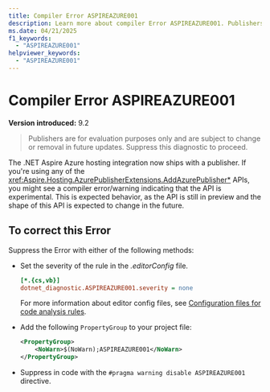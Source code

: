 ```yaml
---
title: Compiler Error ASPIREAZURE001
description: Learn more about compiler Error ASPIREAZURE001. Publishers are for evaluation purposes only and are subject to change or removal in future updates.
ms.date: 04/21/2025
f1_keywords:
  - "ASPIREAZURE001"
helpviewer_keywords:
  - "ASPIREAZURE001"
---
```


# Compiler Error ASPIREAZURE001

**Version introduced:** 9.2

> Publishers are for evaluation purposes only and are subject to change or removal in future updates. Suppress this diagnostic to proceed.

The .NET Aspire Azure hosting integration now ships with a publisher. If you're using any of the <xref:Aspire.Hosting.AzurePublisherExtensions.AddAzurePublisher*> APIs, you might see a compiler error/warning indicating that the API is experimental. This is expected behavior, as the API is still in preview and the shape of this API is expected to change in the future.

## To correct this Error

Suppress the Error with either of the following methods:

- Set the severity of the rule in the _.editorConfig_ file.

  ```ini
  [*.{cs,vb}]
  dotnet_diagnostic.ASPIREAZURE001.severity = none
  ```

  For more information about editor config files, see [Configuration files for code analysis rules](/dotnet/fundamentals/code-analysis/configuration-files).

- Add the following `PropertyGroup` to your project file:

  ```xml
  <PropertyGroup>
      <NoWarn>$(NoWarn);ASPIREAZURE001</NoWarn>
  </PropertyGroup>
  ```

- Suppress in code with the `#pragma warning disable ASPIREAZURE001` directive.

